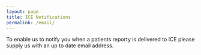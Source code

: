 ```yaml
---
layout: page
title: ICE Notifications
permalink: /email/
---
```


To enable us to notify you when a patients reporty is delivered to ICE please
supply us with an up to date email address.